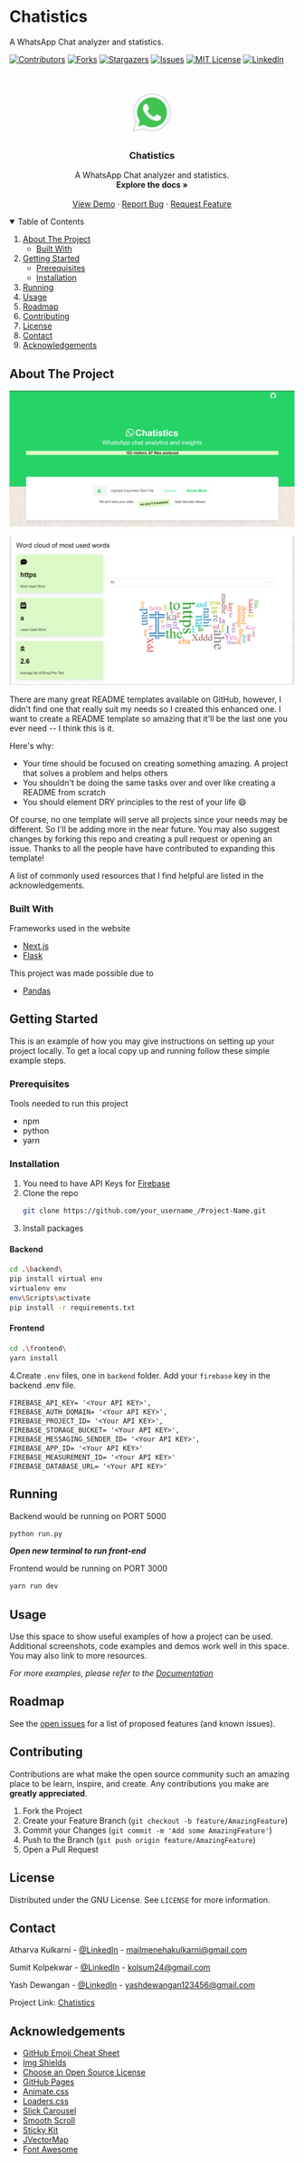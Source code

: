 # Chatistics
A WhatsApp Chat analyzer and statistics. 

[![Contributors][contributors-shield]][contributors-url]
[![Forks][forks-shield]][forks-url]
[![Stargazers][stars-shield]][stars-url]
[![Issues][issues-shield]][issues-url]
[![MIT License][license-shield]][license-url]
[![LinkedIn][linkedin-shield]][linkedin-url]



<!-- PROJECT LOGO -->
<br />
<p align="center">
  <a >
    <img src="images/icons8-whatsapp.gif" alt="Logo" width="80" height="80">
  </a>

  <h3 align="center">Chatistics</h3>

  <p align="center">
   A WhatsApp Chat analyzer and statistics. 
    <br />
    <a ><strong>Explore the docs »</strong></a>
    <br />
    <br />
    <a href="https://chatistics.vercel.app/">View Demo</a>
    ·
    <a href="https://github.com/SkSumit/Chatistics/issues">Report Bug</a>
    ·
    <a href="https://github.com/SkSumit/Chatistics/issues">Request Feature</a>
  </p>
</p>



<!-- TABLE OF CONTENTS -->
<details open="open">
  <summary>Table of Contents</summary>
  <ol>
    <li>
      <a href="#about-the-project">About The Project</a>
      <ul>
        <li><a href="#built-with">Built With</a></li>
      </ul>
    </li>
    <li>
      <a href="#getting-started">Getting Started</a>
      <ul>
        <li><a href="#prerequisites">Prerequisites</a></li>
        <li><a href="#installation">Installation</a></li>
      </ul>
    </li>
    <li><a href="#running">Running</a></li>
    <li><a href="#usage">Usage</a></li>
    <li><a href="#roadmap">Roadmap</a></li>
    <li><a href="#contributing">Contributing</a></li>
    <li><a href="#license">License</a></li>
    <li><a href="#contact">Contact</a></li>
    <li><a href="#acknowledgements">Acknowledgements</a></li>
  </ol>
</details>



<!-- ABOUT THE PROJECT -->
## About The Project

[![product-screenshot]](https://chatistics.vercel.app/)

[![product-screenshot1]](https://chatistics.vercel.app/)

There are many great README templates available on GitHub, however, I didn't find one that really suit my needs so I created this enhanced one. I want to create a README template so amazing that it'll be the last one you ever need -- I think this is it.

Here's why:
* Your time should be focused on creating something amazing. A project that solves a problem and helps others
* You shouldn't be doing the same tasks over and over like creating a README from scratch
* You should element DRY principles to the rest of your life :smile:

Of course, no one template will serve all projects since your needs may be different. So I'll be adding more in the near future. You may also suggest changes by forking this repo and creating a pull request or opening an issue. Thanks to all the people have have contributed to expanding this template!

A list of commonly used resources that I find helpful are listed in the acknowledgements.

### Built With

Frameworks used in the website
* [Next.js](https://nextjs.org/)
* [Flask](https://flask.palletsprojects.com/en/1.1.x)

This project was made possible due to
* [Pandas](https://pandas.pydata.org/)



<!-- GETTING STARTED -->
## Getting Started

This is an example of how you may give instructions on setting up your project locally.
To get a local copy up and running follow these simple example steps.

### Prerequisites

Tools needed to run this project
* npm
* python
* yarn 
  
### Installation

1. You need to have API Keys for [Firebase](https://firebase.google.com/)
2. Clone the repo
   ```sh
   git clone https://github.com/your_username_/Project-Name.git
   ```
3. Install packages
#### Backend

```bash
cd .\backend\
pip install virtual env
virtualenv env
env\Scripts\activate
pip install -r requirements.txt
```

#### Frontend

```bash
cd .\frontend\
yarn install
```   

4.Create `.env` files, one in `backend` folder. 
  Add your `firebase` key in the backend .env file.
  ```PY
  FIREBASE_API_KEY= '<Your API KEY>',
  FIREBASE_AUTH_DOMAIN= '<Your API KEY>',
  FIREBASE_PROJECT_ID= '<Your API KEY>',
  FIREBASE_STORAGE_BUCKET= '<Your API KEY>',
  FIREBASE_MESSAGING_SENDER_ID= '<Your API KEY>',
  FIREBASE_APP_ID= '<Your API KEY>'
  FIREBASE_MEASUREMENT_ID= '<Your API KEY>'
  FIREBASE_DATABASE_URL= '<Your API KEY>'
  ```

<!-- USAGE EXAMPLES -->
## Running

Backend would be running on PORT 5000

```bash
python run.py
```
 ***Open new terminal to run front-end***

Frontend would be running on PORT 3000

```bash
yarn run dev
```


## Usage

Use this space to show useful examples of how a project can be used. Additional screenshots, code examples and demos work well in this space. You may also link to more resources.

_For more examples, please refer to the [Documentation](https://example.com)_



<!-- ROADMAP -->
## Roadmap

See the [open issues](https://github.com/SkSumit/Chatistics/issues) for a list of proposed features (and known issues).



<!-- CONTRIBUTING -->
## Contributing

Contributions are what make the open source community such an amazing place to be learn, inspire, and create. Any contributions you make are **greatly appreciated**.

1. Fork the Project
2. Create your Feature Branch (`git checkout -b feature/AmazingFeature`)
3. Commit your Changes (`git commit -m 'Add some AmazingFeature'`)
4. Push to the Branch (`git push origin feature/AmazingFeature`)
5. Open a Pull Request



<!-- LICENSE -->
## License

Distributed under the GNU License. See `LICENSE` for more information.



<!-- CONTACT -->
## Contact

Atharva Kulkarni - [@LinkedIn](https://www.linkedin.com/in/atharva-kulkarni-b119b7195/) - mailmenehakulkarni@gmail.com

Sumit Kolpekwar - [@LinkedIn](https://www.linkedin.com/in/sumitkolpekwar/) - kolsum24@gmail.com

Yash Dewangan - [@LinkedIn](https://www.linkedin.com/in/yash-dewangan-903346132/) - yashdewangan123456@gmail.com

Project Link: [Chatistics](https://github.com/SkSumit/Chatistics/tree/main)



<!-- ACKNOWLEDGEMENTS -->
## Acknowledgements
* [GitHub Emoji Cheat Sheet](https://www.webpagefx.com/tools/emoji-cheat-sheet)
* [Img Shields](https://shields.io)
* [Choose an Open Source License](https://choosealicense.com)
* [GitHub Pages](https://pages.github.com)
* [Animate.css](https://daneden.github.io/animate.css)
* [Loaders.css](https://connoratherton.com/loaders)
* [Slick Carousel](https://kenwheeler.github.io/slick)
* [Smooth Scroll](https://github.com/cferdinandi/smooth-scroll)
* [Sticky Kit](http://leafo.net/sticky-kit)
* [JVectorMap](http://jvectormap.com)
* [Font Awesome](https://fontawesome.com)



<!-- MARKDOWN LINKS & IMAGES -->
<!-- https://www.markdownguide.org/basic-syntax/#reference-style-links -->
[contributors-shield]: https://img.shields.io/github/contributors/othneildrew/Best-README-Template.svg?style=for-the-badge
[contributors-url]: https://github.com/SkSumit/Chatistics/graphs/contributors
[forks-shield]: https://img.shields.io/github/forks/othneildrew/Best-README-Template.svg?style=for-the-badge
[forks-url]: https://github.com/SkSumit/Chatistics/network/members
[stars-shield]: https://img.shields.io/github/stars/othneildrew/Best-README-Template.svg?style=for-the-badge
[stars-url]: https://github.com/SkSumit/Chatistics/stargazers
[issues-shield]: https://img.shields.io/github/issues/othneildrew/Best-README-Template.svg?style=for-the-badge
[issues-url]: https://github.com/SkSumit/Chatistics/issues
[license-shield]: https://img.shields.io/github/license/othneildrew/Best-README-Template.svg?style=for-the-badge
[license-url]: https://github.com/SkSumit/Chatistics/blob/main/LICENSE
[linkedin-shield]: https://img.shields.io/badge/-LinkedIn-black.svg?style=for-the-badge&logo=linkedin&colorB=555
[linkedin-url]: https://linkedin.com/in/othneildrew
[product-screenshot]: images/primarypage.png
[product-screenshot1]: images/wordcloud.png
